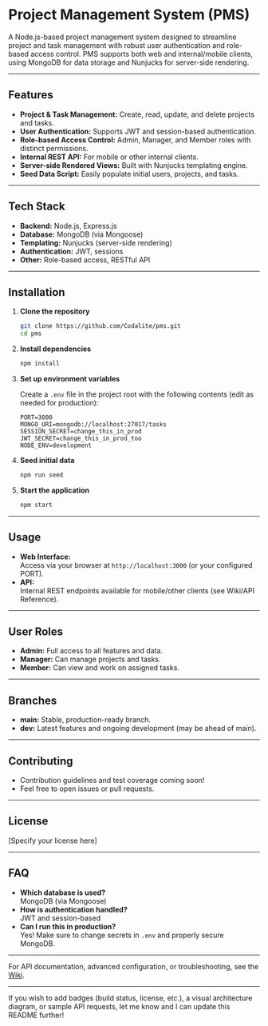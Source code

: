 # Project Management System (PMS)

A Node.js-based project management system designed to streamline project and task management with robust user authentication and role-based access control. PMS supports both web and internal/mobile clients, using MongoDB for data storage and Nunjucks for server-side rendering.

---

## Features

- **Project & Task Management:** Create, read, update, and delete projects and tasks.
- **User Authentication:** Supports JWT and session-based authentication.
- **Role-based Access Control:** Admin, Manager, and Member roles with distinct permissions.
- **Internal REST API:** For mobile or other internal clients.
- **Server-side Rendered Views:** Built with Nunjucks templating engine.
- **Seed Data Script:** Easily populate initial users, projects, and tasks.

---

## Tech Stack

- **Backend:** Node.js, Express.js
- **Database:** MongoDB (via Mongoose)
- **Templating:** Nunjucks (server-side rendering)
- **Authentication:** JWT, sessions
- **Other:** Role-based access, RESTful API

---

## Installation

1. **Clone the repository**
   ```sh
   git clone https://github.com/Codalite/pms.git
   cd pms
   ```

2. **Install dependencies**
   ```sh
   npm install
   ```

3. **Set up environment variables**

   Create a `.env` file in the project root with the following contents (edit as needed for production):

   ```
   PORT=3000
   MONGO_URI=mongodb://localhost:27017/tasks
   SESSION_SECRET=change_this_in_prod
   JWT_SECRET=change_this_in_prod_too
   NODE_ENV=development
   ```

4. **Seed initial data**
   ```sh
   npm run seed
   ```

5. **Start the application**
   ```sh
   npm start
   ```

---

## Usage

- **Web Interface:**  
  Access via your browser at `http://localhost:3000` (or your configured PORT).
- **API:**  
  Internal REST endpoints available for mobile/other clients (see Wiki/API Reference).

---

## User Roles

- **Admin:** Full access to all features and data.
- **Manager:** Can manage projects and tasks.
- **Member:** Can view and work on assigned tasks.

---

## Branches

- **main:** Stable, production-ready branch.
- **dev:** Latest features and ongoing development (may be ahead of main).

---

## Contributing

- Contribution guidelines and test coverage coming soon!
- Feel free to open issues or pull requests.

---

## License

[Specify your license here]

---

## FAQ

- **Which database is used?**  
  MongoDB (via Mongoose)
- **How is authentication handled?**  
  JWT and session-based
- **Can I run this in production?**  
  Yes! Make sure to change secrets in `.env` and properly secure MongoDB.

---

For API documentation, advanced configuration, or troubleshooting, see the [Wiki](https://github.com/Codalite/pms/wiki).

---

If you wish to add badges (build status, license, etc.), a visual architecture diagram, or sample API requests, let me know and I can update this README further!